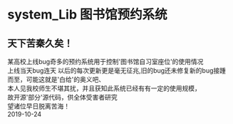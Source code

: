 # system_Lib 图书馆预约系统


## 天下苦秦久矣！<br>
  某高校上线bug奇多的预约系统用于控制'图书馆自习室座位'的使用情况<br>
  上线当天bug连天 以后的每次更新更是毫无征兆,旧的bug还未修复新的bug接踵而至，可能这就是'白给'的奥义吧、<br>
  本人见我校师生不堪其扰，并且获知此系统已经有有一定的使用规模，<br>
  故开源'部分'源代码，供全体受害者研究<br>
望诸位早日脱离苦海！<br>
2019-10-24<br>
